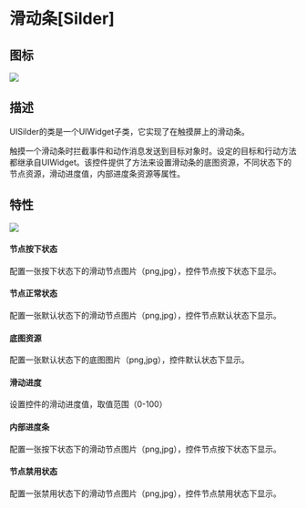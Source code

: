 # 滑动条[Silder]

## 图标

![](img/3-3-11-img-01.png)</div>

## 描述

UISilder的类是一个UIWidget子类，它实现了在触摸屏上的滑动条。

触摸一个滑动条时拦截事件和动作消息发送到目标对象时。设定的目标和行动方法都继承自UIWidget。该控件提供了方法来设置滑动条的底图资源，不同状态下的节点资源，滑动进度值，内部进度条资源等属性。

## 特性

![](img/3-3-11-img-02.png)</div>

#### 节点按下状态

配置一张按下状态下的滑动节点图片（png,jpg），控件节点按下状态下显示。

#### 节点正常状态

配置一张默认状态下的滑动节点图片（png,jpg），控件节点默认状态下显示。

#### 底图资源

配置一张默认状态下的底图图片（png,jpg），控件默认状态下显示。

#### 滑动进度

设置控件的滑动进度值，取值范围（0-100）

#### 内部进度条

配置一张按下状态下的滑动节点图片（png,jpg），控件节点按下状态下显示。

#### 节点禁用状态

配置一张禁用状态下的滑动节点图片（png,jpg），控件节点禁用状态下显示。
